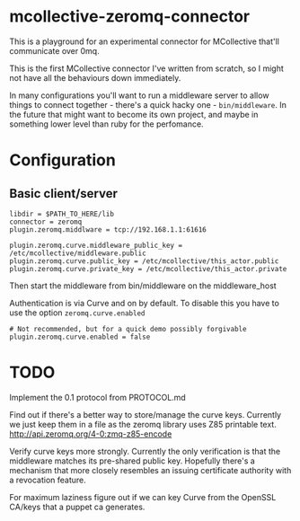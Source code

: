 # mcollective-zeromq-connector

This is a playground for an experimental connector for
MCollective that'll communicate over 0mq.

This is the first MCollective connector I've written from scratch,
so I might not have all the behaviours down immediately.

In many configurations you'll want to run a middleware server to
allow things to connect together - there's a quick hacky one -
`bin/middleware`.  In the future that might want to become its own
project, and maybe in something lower level than ruby for the perfomance.

# Configuration

## Basic client/server

```
libdir = $PATH_TO_HERE/lib
connector = zeromq
plugin.zeromq.middlware = tcp://192.168.1.1:61616

plugin.zeromq.curve.middleware_public_key = /etc/mcollective/middleware.public
plugin.zeromq.curve.public_key = /etc/mcollective/this_actor.public
plugin.zeromq.curve.private_key = /etc/mcollective/this_actor.private
```

Then start the middleware from bin/middleware on the middleware\_host

Authentication is via Curve and on by default.  To disable this you have to
use the option `zeromq.curve.enabled`

```
# Not recommended, but for a quick demo possibly forgivable
plugin.zeromq.curve.enabled = false
```

# TODO

Implement the 0.1 protocol from PROTOCOL.md

Find out if there's a better way to store/manage the curve keys.  Currently we
just keep them in a file as the zeromq library uses Z85 printable text.
http://api.zeromq.org/4-0:zmq-z85-encode

Verify curve keys more strongly.  Currently the only verification is that the
middleware matches its pre-shared public key.  Hopefully there's a mechanism
that more closely resembles an issuing certificate authority with a revocation
feature.

For maximum laziness figure out if we can key Curve from the OpenSSL CA/keys
that a puppet ca generates.
